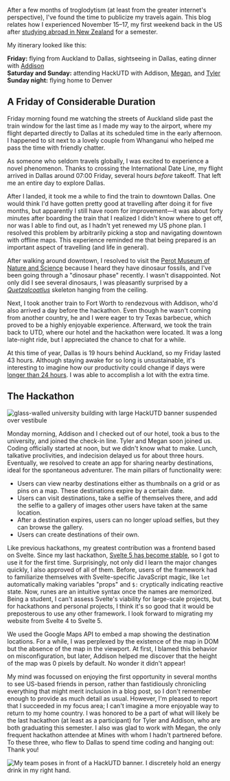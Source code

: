 After a few months of troglodytism (at least from the greater internet's
perspective), I've found the time to publicize my travels again. This blog
relates how I experienced November 15–17, my first weekend back in the US after
[studying abroad in New Zealand](/blog/nz0) for a semester.

My itinerary looked like this:

**Friday:** flying from Auckland to Dallas, sightseeing in Dallas, eating
dinner with [Addison](https://tgrcode.com/)  
**Saturday and Sunday:** attending HackUTD with Addison,
[Megan](https://github.com/megankulshekar), and [Tyler](https://tbwright.dev)  
**Sunday night:** flying home to Denver  

## A Friday of Considerable Duration

Friday morning found me watching the streets of Auckland slide past the train
window for the last time as I made my way to the airport, where my flight
departed directly to Dallas at its scheduled time in the early afternoon. I
happened to sit next to a lovely couple from Whanganui who helped me pass the
time with friendly chatter.

As someone who seldom travels globally, I was excited to experience a novel
phenomenon. Thanks to crossing the International Date Line, my flight arrived
in Dallas around 07:00 Friday, several hours *before* takeoff. That left me an
entire day to explore Dallas.

After I landed, it took me a while to find the train to downtown Dallas. One
would think I'd have gotten pretty good at travelling after doing it for five
months, but apparently I still have room for improvement—it was about forty
minutes after boarding the train that I realized I didn't know where to get
off, nor was I able to find out, as I hadn't yet renewed my US phone plan. I
resolved this problem by arbitrarily picking a stop and navigating downtown
with offline maps. This experience reminded me that being prepared is an
important aspect of travelling (and life in general).

After walking around downtown, I resolved to visit the [Perot Museum of Nature
and Science](https://www.perotmuseum.org/) because I heard they have dinosaur
fossils, and I've been going through a "dinosaur phase" recently. I wasn't
disappointed. Not only did I see several dinosaurs, I was pleasantly surprised
by a [*Quetzalcoatlus*](https://en.wikipedia.org/wiki/Quetzalcoatlus) skeleton
hanging from the ceiling.

Next, I took another train to Fort Worth to rendezvous with Addison, who'd also
arrived a day before the hackathon. Even though he wasn't coming from another
country, he and I were eager to try Texas barbecue, which proved to be a highly
enjoyable experience. Afterward, we took the train back to UTD, where our hotel
and the hackathon were located. It was a long late-night ride, but I
appreciated the chance to chat for a while.

At this time of year, Dallas is 19 hours behind Auckland, so my Friday lasted
43 hours. Although staying awake for so long is unsustainable, it's interesting
to imagine how our productivity could change if days were [longer than 24
hours](https://xkcd.com/320). I was able to accomplish a lot with the extra
time.

## The Hackathon

![glass-walled university building with large HackUTD banner suspended over vestibule](waiting.webp "Waiting in line to check in.")

Monday morning, Addison and I checked out of our hotel, took a bus to the
university, and joined the check-in line. Tyler and Megan soon joined us.
Coding officially started at noon, but we didn't know what to make. Lunch,
talkative proclivities, and indecision delayed us for about three hours.
Eventually, we resolved to create an app for sharing nearby destinations, ideal
for the spontaneous adventurer. The main pillars of functionality were:
* Users can view nearby destinations either as thumbnails on a grid or as pins
on a map. These destinations expire by a certain date.
* Users can visit destinations, take a selfie of themselves there, and add the
selfie to a gallery of images other users have taken at the same location.
* After a destination expires, users can no longer upload selfies, but they can
browse the gallery.
* Users can create destinations of their own.

Like previous hackathons, my greatest contribution was a frontend based on
Svelte. Since my last hackathon, [Svelte&nbsp;5 has become
stable](https://svelte.dev/blog/svelte-5-is-alive), so I got to use it for the
first time. Surprisingly, not only did I learn the major changes quickly, I
also approved of all of them. Before, users of the framework had to familiarize
themselves with Svelte-specific JavaScript magic, like `let` automatically
making variables "props" and `$:` cryptically indicating reactive state. Now,
runes are an intuitive syntax once the names are memorized. Being a student, I
can't assess Svelte's viability for large-scale projects, but for hackathons
and personal projects, I think it's so good that it would be preposterous to
use any other framework. I look forward to migrating my website from
Svelte&nbsp;4 to Svelte&nbsp;5.

We used the Google Maps API to embed a map showing the destination locations.
For a while, I was perplexed by the existence of the map in DOM but the absence
of the map in the viewport. At first, I blamed this behavior on
misconfiguration, but later, Addison helped me discover that the height of the
map was 0&nbsp;pixels by default. No wonder it didn't appear!

My mind was focussed on enjoying the first opportunity in several months to see
US-based friends in person, rather than fastidiously chronicling everything
that might merit inclusion in a blog post, so I don't remember enough to
provide as much detail as usual. However, I'm pleased to report that I
succeeded in my focus area; I can't imagine a more enjoyable way to return to
my home country. I was honored to be a part of what will likely be the last
hackathon (at least as a participant) for Tyler and Addison, who are both
graduating this semester. I also was glad to work with Megan, the only frequent
hackathon attendee at Mines with whom I hadn't partnered before. To these
three, who flew to Dallas to spend time coding and hanging out: Thank you!

![My team poses in front of a HackUTD banner. I discretely hold an energy drink in my right hand.](big_four.webp "I definitely didn't forget to put my energy drink down before posing for this photo. From left to right: Megan, Tyler, me (Byron), and Addison.")
